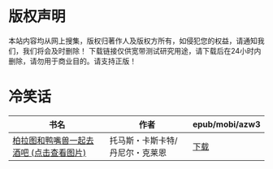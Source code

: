 # 版权声明

本站内容均从网上搜集，版权归著作人及版权方所有，如侵犯您的权益，请通知我们，我们将会及时删除！ 下载链接仅供宽带测试研究用途，请下载后在24小时内删除，请勿用于商业目的。请支持正版！

# 冷笑话

| 书名 | 作者 | epub/mobi/azw3 |
| --- | --- | --- |
| [柏拉图和鸭嘴兽一起去酒吧 (点击查看图片)](https://www.dushupai.com/attachment/2024/06/07/c11dddf90a96968e.jpg) | 托马斯・卡斯卡特/丹尼尔・克莱恩 | [下载](https://url89.ctfile.com/f/31084289-1357036201-7f26c9?p=8866) |
